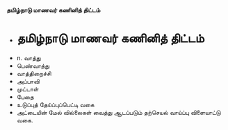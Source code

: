 **தமிழ்நாடு மாணவர் கணினித் திட்டம்**
- # தமிழ்நாடு மாணவர் கணினித் திட்டம்
- n. வாத்து
- பெண்வாத்து
- வாத்திறைச்சி
- அப்பாவி
- முட்டாள்
- பேதை
- உடுப்புத் தேய்ப்புப்பெட்டி வகை
- அட்டையின் மேல் வில்லைகள் வைத்து ஆடப்படும் தற்செயல் வாய்ப்பு விளையாட்டு வகை.

